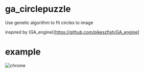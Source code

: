 # ga_circlepuzzle   

Use genetic algorithm to fit circles to image 

inspired by (GA_engine)[https://github.com/pikeszfish/GA_engine]

# example 

![chrome]()
